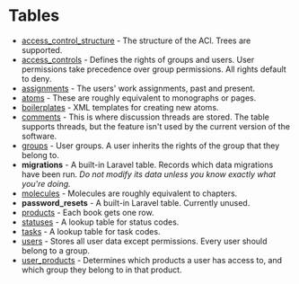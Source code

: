# Tables

- [access_control_structure](tables/access_control_structure.md) - The structure of the ACl. Trees are supported.
- [access_controls](tables/access_controls.md) - Defines the rights of groups and users. User permissions take precedence over group permissions. All rights default to deny.
- [assignments](tables/assignments.md) - The users' work assignments, past and present.
- [atoms](tables/atoms.md) - These are roughly equivalent to monographs or pages.
- [boilerplates](tables/boilerplates.md) - XML templates for creating new atoms.
- [comments](tables/comments.md) - This is where discussion threads are stored. The table supports threads, but the feature isn't used by the current version of the software.
- [groups](tables/groups.md) - User groups. A user inherits the rights of the group that they belong to.
- **migrations** - A built-in Laravel table. Records which data migrations have been run. *Do not modify its data unless you know exactly what you're doing.*
- [molecules](tables/molecules.md) - Molecules are roughly equivalent to chapters.
- **password_resets** - A built-in Laravel table. Currently unused.
- [products](tables/products.md) - Each book gets one row.
- [statuses](tables/statuses.md) - A lookup table for status codes.
- [tasks](tables/tasks.md) - A lookup table for task codes.
- [users](tables/users.md) - Stores all user data except permissions. Every user should belong to a group.
- [user_products](tables/user_products.md) - Determines which products a user has access to, and which group they belong to in that product.